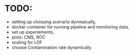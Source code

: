 # TODO:

- setting up chossing scenario dynmaically, 
- docker container for running pipeline and monitoring data, 
- set up experiements, 
- plots: CMS, ROC
- scaling for LOF
- choose Contamination rate dynamically
